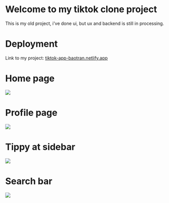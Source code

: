 # Welcome to my tiktok clone project
This is my old project, i've done ui, but ux and backend is still in processing.

# Deployment
Link to my project: <a href="tiktok-app-baotran.netlify.app" target="_blank">tiktok-app-baotran.netlify.app</a>

# Home page
<img src="https://res.cloudinary.com/boyplunger128/image/upload/v1695799677/tiktok_tzswds.png"/>

# Profile page
<img src="https://res.cloudinary.com/boyplunger128/image/upload/v1695799678/tiktok4_a78yfm.png"/>

# Tippy at sidebar
<img src="https://res.cloudinary.com/boyplunger128/image/upload/v1695799678/tiktok2_ucmprr.png"/>

# Search bar
<img src="https://res.cloudinary.com/boyplunger128/image/upload/v1695799678/tiktok3_uxdqrj.png"/>
